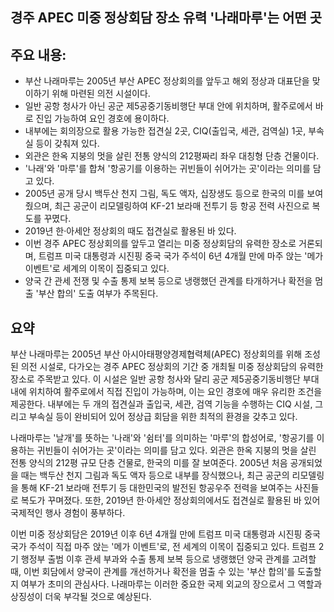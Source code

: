## 경주 APEC 미중 정상회담 장소 유력 '나래마루'는 어떤 곳

## 주요 내용:
*   부산 나래마루는 2005년 부산 APEC 정상회의를 앞두고 해외 정상과 대표단을 맞이하기 위해 마련된 의전 시설이다.
*   일반 공항 청사가 아닌 공군 제5공중기동비행단 부대 안에 위치하며, 활주로에서 바로 진입 가능하여 요인 경호에 용이하다.
*   내부에는 회의장으로 활용 가능한 접견실 2곳, CIQ(출입국, 세관, 검역실) 1곳, 부속실 등이 갖춰져 있다.
*   외관은 한옥 지붕의 멋을 살린 전통 양식의 212평짜리 좌우 대칭형 단층 건물이다.
*   '나래'와 '마루'를 합쳐 '항공기를 이용하는 귀빈들이 쉬어가는 곳'이라는 의미를 담고 있다.
*   2005년 공개 당시 백두산 천지 그림, 독도 액자, 십장생도 등으로 한국의 미를 보여줬으며, 최근 공군이 리모델링하여 KF-21 보라매 전투기 등 항공 전력 사진으로 복도를 꾸몄다.
*   2019년 한·아세안 정상회의 때도 접견실로 활용된 바 있다.
*   이번 경주 APEC 정상회의를 앞두고 열리는 미중 정상회담의 유력한 장소로 거론되며, 트럼프 미국 대통령과 시진핑 중국 국가 주석이 6년 4개월 만에 마주 앉는 '메가 이벤트'로 세계의 이목이 집중되고 있다.
*   양국 간 관세 전쟁 및 수출 통제 보복 등으로 냉랭했던 관계를 타개하거나 확전을 멈출 '부산 합의' 도출 여부가 주목된다.

## 요약
부산 나래마루는 2005년 부산 아시아태평양경제협력체(APEC) 정상회의를 위해 조성된 의전 시설로, 다가오는 경주 APEC 정상회의 기간 중 개최될 미중 정상회담의 유력한 장소로 주목받고 있다. 이 시설은 일반 공항 청사와 달리 공군 제5공중기동비행단 부대 내에 위치하여 활주로에서 직접 진입이 가능하며, 이는 요인 경호에 매우 유리한 조건을 제공한다. 내부에는 두 개의 접견실과 출입국, 세관, 검역 기능을 수행하는 CIQ 시설, 그리고 부속실 등이 완비되어 있어 정상급 회담을 위한 최적의 환경을 갖추고 있다.

나래마루는 '날개'를 뜻하는 '나래'와 '쉼터'를 의미하는 '마루'의 합성어로, '항공기를 이용하는 귀빈들이 쉬어가는 곳'이라는 의미를 담고 있다. 외관은 한옥 지붕의 멋을 살린 전통 양식의 212평 규모 단층 건물로, 한국의 미를 잘 보여준다. 2005년 처음 공개되었을 때는 백두산 천지 그림과 독도 액자 등으로 내부를 장식했으나, 최근 공군의 리모델링을 통해 KF-21 보라매 전투기 등 대한민국의 발전된 항공우주 전력을 보여주는 사진들로 복도가 꾸며졌다. 또한, 2019년 한·아세안 정상회의에서도 접견실로 활용된 바 있어 국제적인 행사 경험이 풍부하다.

이번 미중 정상회담은 2019년 이후 6년 4개월 만에 트럼프 미국 대통령과 시진핑 중국 국가 주석이 직접 마주 앉는 '메가 이벤트'로, 전 세계의 이목이 집중되고 있다. 트럼프 2기 행정부 출범 이후 관세 부과와 수출 통제 보복 등으로 냉랭했던 양국 관계를 고려할 때, 이번 회담에서 양국이 관계를 개선하거나 확전을 멈출 수 있는 '부산 합의'를 도출할지 여부가 초미의 관심사다. 나래마루는 이러한 중요한 국제 외교의 장으로서 그 역할과 상징성이 더욱 부각될 것으로 예상된다.